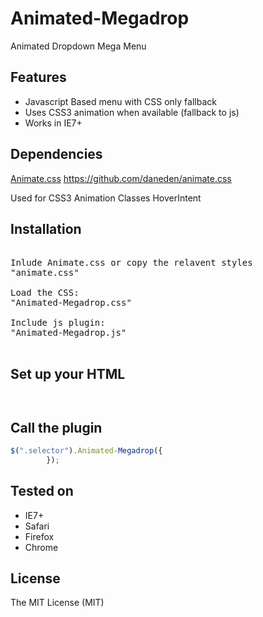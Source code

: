 <h1>Animated-Megadrop</h1>

<p>Animated Dropdown Mega Menu</p>

<h2>Features</h2>

<ul>
<li>Javascript Based menu with CSS only fallback</li>
<li>Uses CSS3 animation when available (fallback to js)</li>
<li>Works in IE7+</li>
</ul>

<h2>Dependencies</h2>

<a href="http://daneden.github.io/animate.css/">Animate.css</a>
https://github.com/daneden/animate.css

Used for CSS3 Animation Classes
HoverIntent

<h2>Installation</h2>

<pre>

Inlude Animate.css or copy the relavent styles
"animate.css"

Load the CSS:
"Animated-Megadrop.css"

Include js plugin:
"Animated-Megadrop.js"

</pre>

<h2>Set up your HTML</h2>

```


```


<h2>Call the plugin</h2>

```javascript
$(".selector").Animated-Megadrop({
        });
```


<h2>Tested on</h2>
<ul>
<li>IE7+</li>
<li>Safari</li>
<li>Firefox </li>
<li>Chrome</li>
</ul>


<h2>License</h2>
<p>The MIT License (MIT)</p>
